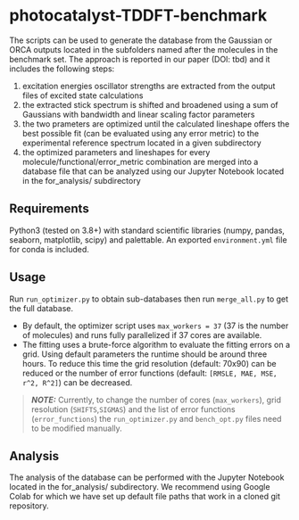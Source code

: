 # photocatalyst-TDDFT-benchmark

The scripts can be used to generate the database from the Gaussian or ORCA outputs located in the subfolders named after the molecules in the benchmark set. The approach is reported in our paper (DOI: tbd) and it includes the following steps:

1. excitation energies oscillator strengths are extracted from the output files of excited state calculations 
2. the extracted stick spectrum is shifted and broadened using a sum of Gaussians with bandwidth and linear scaling factor parameters
3. the two prameters are optimized until the calculated lineshape offers the best possible fit (can be evaluated using any error metric) to the experimental reference spectrum located in a given subdirectory
4. the optimized parameters and lineshapes for every molecule/functional/error_metric combination are merged into a database file that can be analyzed using our Jupyter Notebook located in the for_analysis/ subdirectory


## Requirements

Python3 (tested on 3.8+) with standard scientific libraries (numpy, pandas, seaborn, matplotlib, scipy) and palettable. An exported `environment.yml` file for conda is included.

## Usage

Run `run_optimizer.py` to obtain sub-databases then run `merge_all.py` to get the full database.

- By default, the optimizer script uses `max_workers = 37` (37 is the number of molecules) and runs fully parallelized if 37 cores are available.
- The fitting uses a brute-force algorithm to evaluate the fitting errors on a grid. Using default parameters the runtime should be around three hours. To reduce this time the grid resolution (default: 70x90) can be reduced or the number of error functions (default: `[RMSLE, MAE, MSE, r^2, R^2]`) can be decreased.

> **_NOTE:_**  Currently, to change the number of cores (`max_workers`), grid resolution (`SHIFTS`,`SIGMAS`) and the list of error functions (`error_functions`) the `run_optimizer.py` and `bench_opt.py` files need to be modified manually.

## Analysis

The analysis of the database can be performed with the Jupyter Notebook located in the for_analysis/ subdirectory. We recommend using Google Colab for which we have set up default file paths that work in a cloned git repository.
